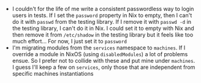 * I couldn't for the life of me write a consistent passwordless way to login users in tests. If I set the `password` property in Nix to empty, then I can't do it with `passwd` from the testing library. If I remove it with `passwd -d` in the testing library, I can't do it in Nix. I could set it to empty with Nix and then remove it from `/etc/shadow` in the testing library but it feels like too much effort... For now, I just set it to `password`
* I'm migrating modules from the `services` namespace to `machines`. If I override a module in NixOS (using `disabledModules`) a lot of problems ensue. So I prefer not to collide with these and put mine under `machines`. I guess I'll keep a few on `services`, only those that are independent from specific machines instantiations
